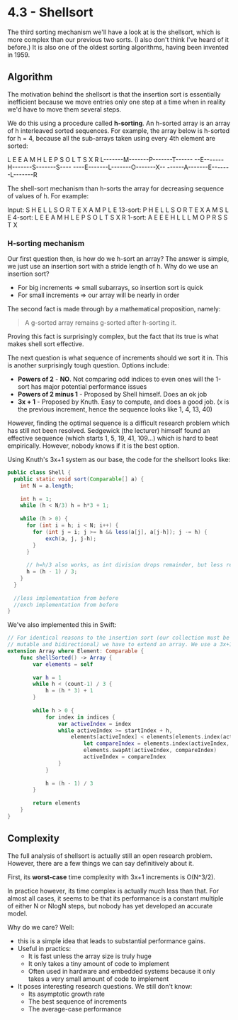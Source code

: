 # 4.3 - Shellsort

The third sorting mechanism we'll have a look at is the shellsort, which is more complex than our previous two sorts. (I also don't think I've heard of it before.) It is also one of the oldest sorting algorithms, having been invented in 1959.

## Algorithm

The motivation behind the shellsort is that the insertion sort is essentially inefficient because we move entries only one step at a time when in reality we'd have to move them several steps.

We do this using a procedure called **h-sorting**. An h-sorted array is an array of h interleaved sorted sequences. For example, the array below is h-sorted for h = 4, because all the sub-arrays taken using every 4th element are sorted:

L E E A M H L E P S O L T S X R
L-------M-------P-------T------
--E-------H-------S-------S----
----E-------L-------O-------X--
------A-------E-------L-------R

The shell-sort mechanism than h-sorts the array for decreasing sequence of values of h. For example:

Input:   S H E L L S O R T E X A M P L E
13-sort: P H E L L S O R T E X A M S L E
4-sort:  L E E A M H L E P S O L T S X R
1-sort:  A E E E H L L L M O P R S S T X

### H-sorting mechanism

Our first question then, is how do we h-sort an array? The answer is simple, we just use an insertion sort with a stride length of h. Why do we use an insertion sort?
* For big increments => small subarrays, so insertion sort is quick
* For small increments => our array will be nearly in order

The second fact is  made through by a mathematical proposition, namely:

> A g-sorted array remains g-sorted after h-sorting it.
> 
Proving this fact is surprisingly complex, but the fact that its true is what makes shell sort effective.

The next question is what sequence of increments should we sort it in. This is another surprisingly tough question. Options include:
* **Powers of 2** - **NO**. Not comparing odd indices to even ones will the 1-sort has major potential performance issues
* **Powers of 2 minus 1** - Proposed by Shell himself. Does an ok job
* **3x + 1** - Proposed by Knuth. Easy to compute, and does a good job. (x is the previous increment, hence the sequence looks like 1, 4, 13, 40)

However, finding the optimal sequence is a difficult research problem which has still not been resolved. Sedgewick (the lecturer) himself found an effective sequence (which starts 1, 5, 19, 41, 109...) which is hard to beat empirically. However, nobody knows if it is the best option.

Using Knuth's 3x+1 system as our base, the code for the shellsort looks like:

```Java
public class Shell {
  public static void sort(Comparable[] a) {
    int N = a.length;
    
    int h = 1;
    while (h < N/3) h = h*3 + 1;
    
    while (h > 0) {
      for (int i = h; i < N; i++) {
        for (int j = i; j >= h && less(a[j], a[j-h]); j -= h) {
            exch(a, j, j-h);
        }
      }
      
      // h=h/3 also works, as int division drops remainder, but less readable.
      h = (h - 1) / 3;
    }
  }
  
  //less implementation from before
  //exch implementation from before
}
```

We've also implemented this in Swift:

```Swift
// For identical reasons to the insertion sort (our collection must be both
// mutable and bidirectional) we have to extend an array. We use a 3x+1 sequence
extension Array where Element: Comparable {
    func shellSorted() -> Array {
        var elements = self
        
        var h = 1
        while h < (count-1) / 3 {
            h = (h * 3) + 1
        }
        
        while h > 0 {
            for index in indices {
                var activeIndex = index
                while activeIndex >= startIndex + h,
                    elements[activeIndex] < elements[elements.index(activeIndex, offsetBy: -h)] {
                        let compareIndex = elements.index(activeIndex, offsetBy: -h)
                        elements.swapAt(activeIndex, compareIndex)
                        activeIndex = compareIndex
                }
            }
            
            h = (h - 1) / 3
        }
        
        return elements
    }
}
```

## Complexity

The full analysis of shellsort is actually still an open research problem. However, there are a few things we can say definitively about it.

First, its **worst-case** time complexity with 3x+1 increments is O(N^3/2).

In practice however, its time complex is actually much less than that. For almost all cases, it seems to be that its performance is a constant multiple of either N or NlogN steps, but nobody has yet developed an accurate model.

Why do we care? Well:
* this is a simple idea that leads to substantial performance gains. 
* Useful in practics:
  * It is fast unless the array size is truly huge
  * It only takes a tiny amount of code to implement
  * Often used in hardware and embedded systems because it only takes a very small amount of code to implement
* It poses interesting research questions. We still don't know:
  * Its asymptotic growth rate
  * The best sequence of increments
  * The average-case performance

